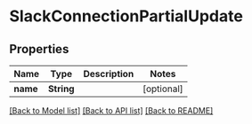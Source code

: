 # SlackConnectionPartialUpdate

## Properties

Name | Type | Description | Notes
------------ | ------------- | ------------- | -------------
**name** | **String** |  | [optional] 

[[Back to Model list]](../#documentation-for-models) [[Back to API list]](../#documentation-for-api-endpoints) [[Back to README]](../)


